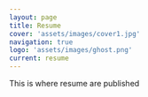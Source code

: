 ```yaml
---
layout: page
title: Resume
cover: 'assets/images/cover1.jpg'
navigation: true
logo: 'assets/images/ghost.png'
current: resume
---
```


This is where resume are published

